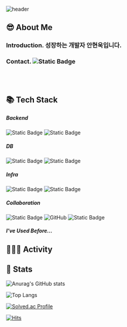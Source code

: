 ![header](https://capsule-render.vercel.app/api?type=Waving&section=header&height=220&text=Hyunuk's%20Github&fontAlignX=50&fontAlignY=40&color=gradient&fontSize=60&fontColor=ffffff&desc=)

## 😎 About Me
### Introduction. 성장하는 개발자 안현욱입니다.
### Contact. ![Static Badge](https://img.shields.io/badge/dksgusdnr17%40naver.com-%23FFFFFF?style=flat-square&logo=naver&logoColor=%2303C75A)

<br/>
<br/>

## 📚 Tech Stack
##### Backend
![Static Badge](https://img.shields.io/badge/JAVA-%23FF7800?style=flat-square)
![Static Badge](https://img.shields.io/badge/Spring%20Boot-%236DB33F?style=flat-square&logo=spring%20boot&logoColor=%23FFFFFF)
##### DB
![Static Badge](https://img.shields.io/badge/MySQL-%234479A1?style=flat-square&logo=MySQL&logoColor=%23FFFFFF)
![Static Badge](https://img.shields.io/badge/MariaDB-%23003545?style=flat-square&logo=MariaDB&logoColor=%23FFFFFF)
##### Infra
![Static Badge](https://img.shields.io/badge/Linux-%23FCC624?style=flat-square&logo=linux&logoColor=%23000000)
![Static Badge](https://img.shields.io/badge/AWS%20EC2-%23FF9900?style=flat-square&logo=amazon%20ec2&logoColor=%23FFFFFF)
##### Collaboration
![Static Badge](https://img.shields.io/badge/Git-%23F05032?style=flat-square&logo=git&logoColor=%23FFFFFF)
![GitHub](https://img.shields.io/badge/Github-%23121011.svg?style=flat-square&logo=github&logoColor=white)
![Static Badge](https://img.shields.io/badge/Notion-%23000000?style=flat-square&logo=notion&logoColor=%23FFFFFF)

##### I've Used Before...


## 🙋🏻‍♂️ Activity


## 📝 Stats
![Anurag's GitHub stats](https://github-readme-stats.vercel.app/api?username=hyunuk17&show_icons=true&theme=buefy)

![Top Langs](https://github-readme-stats.vercel.app/api/top-langs/?username=hyunuk17&layout=compact)

[![Solved.ac Profile](http://mazassumnida.wtf/api/v2/generate_badge?boj=problematic17)](https://solved.ac/problematic17)

[![Hits](https://hits.seeyoufarm.com/api/count/incr/badge.svg?url=https%3A%2F%2Fgithub.com%2Fhyunuk17&count_bg=%234E72C8&title_bg=%23555555&icon=&icon_color=%23E7E7E7&title=hits&edge_flat=false)](https://hits.seeyoufarm.com)



<!--
**Hyunuk17/Hyunuk17** is a ✨ _special_ ✨ repository because its `README.md` (this file) appears on your GitHub profile.

Here are some ideas to get you started:

- 🔭 I’m currently working on ...
- 🌱 I’m currently learning ...
- 👯 I’m looking to collaborate on ...
- 🤔 I’m looking for help with ...
- 💬 Ask me about ...
- 📫 How to reach me: ...
- 😄 Pronouns: ...
- ⚡ Fun fact: ...
-->
